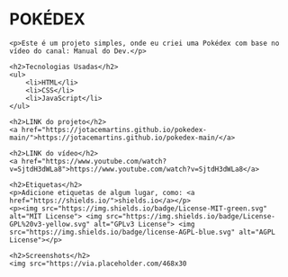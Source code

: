 <!DOCTYPE html>
<html lang="en">
<head>
    <meta charset="UTF-8">
    <meta name="viewport" content="width=device-width, initial-scale=1.0">
    <title>POKÉDEX</title>
</head>
<body>
    <h1>POKÉDEX</h1>

    <p>Este é um projeto simples, onde eu criei uma Pokédex com base no vídeo do canal: Manual do Dev.</p>

    <h2>Tecnologias Usadas</h2>
    <ul>
        <li>HTML</li>
        <li>CSS</li>
        <li>JavaScript</li>
    </ul>

    <h2>LINK do projeto</h2>
    <a href="https://jotacemartins.github.io/pokedex-main/">https://jotacemartins.github.io/pokedex-main/</a>

    <h2>LINK do vídeo</h2>
    <a href="https://www.youtube.com/watch?v=SjtdH3dWLa8">https://www.youtube.com/watch?v=SjtdH3dWLa8</a>

    <h2>Etiquetas</h2>
    <p>Adicione etiquetas de algum lugar, como: <a href="https://shields.io/">shields.io</a></p>
    <p><img src="https://img.shields.io/badge/License-MIT-green.svg" alt="MIT License"> <img src="https://img.shields.io/badge/License-GPL%20v3-yellow.svg" alt="GPLv3 License"> <img src="https://img.shields.io/badge/license-AGPL-blue.svg" alt="AGPL License"></p>

    <h2>Screenshots</h2>
    <img src="https://via.placeholder.com/468x30
